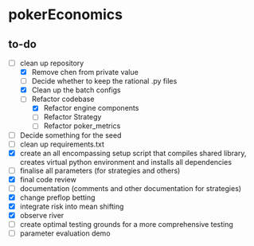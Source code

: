# pokerEconomics

## to-do

- [ ] clean up repository
  - [x] Remove chen from private value
  - [ ] Decide whether to keep the rational .py files
  - [x] Clean up the batch configs
  - [ ] Refactor codebase
    - [x] Refactor engine components
    - [ ] Refactor Strategy
    - [ ] Refactor poker_metrics
- [ ] Decide something for the seed
- [ ] clean up requirements.txt
- [x] create an all encompassing setup script that compiles shared library, creates virtual python environment and installs all dependencies
- [ ] finalise all parameters (for strategies and others)
- [x] final code review
- [ ] documentation (comments and other documentation for strategies)
- [x] change preflop betting
- [x] integrate risk into mean shifting
- [x] observe river
- [ ] create optimal testing grounds for a more comprehensive testing
- [ ] parameter evaluation demo

